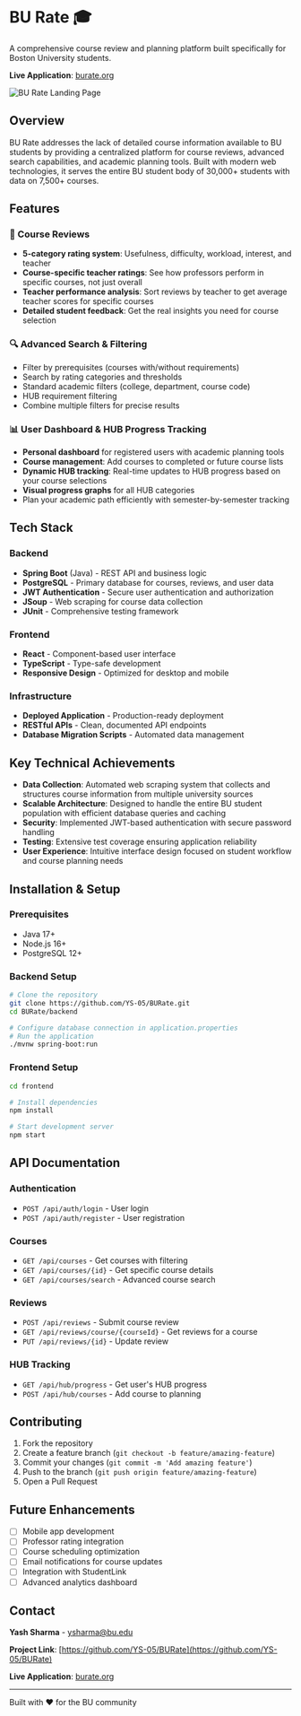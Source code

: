 # BU Rate 🎓

A comprehensive course review and planning platform built specifically for Boston University students.

**Live Application**: [burate.org](https://burate.org)

![BU Rate Landing Page](https://github.com/user-attachments/assets/a9a35f3a-d981-4d57-af37-3f6de26b1b0d)

## Overview

BU Rate addresses the lack of detailed course information available to BU students by providing a centralized platform for course reviews, advanced search capabilities, and academic planning tools. Built with modern web technologies, it serves the entire BU student body of 30,000+ students with data on 7,500+ courses.

## Features

### 📝 Course Reviews

- **5-category rating system**: Usefulness, difficulty, workload, interest, and teacher
- **Course-specific teacher ratings**: See how professors perform in specific courses, not just overall
- **Teacher performance analysis**: Sort reviews by teacher to get average teacher scores for specific courses
- **Detailed student feedback**: Get the real insights you need for course selection

### 🔍 Advanced Search & Filtering

- Filter by prerequisites (courses with/without requirements)
- Search by rating categories and thresholds
- Standard academic filters (college, department, course code)
- HUB requirement filtering
- Combine multiple filters for precise results

### 📊 User Dashboard & HUB Progress Tracking

- **Personal dashboard** for registered users with academic planning tools
- **Course management**: Add courses to completed or future course lists
- **Dynamic HUB tracking**: Real-time updates to HUB progress based on your course selections
- **Visual progress graphs** for all HUB categories
- Plan your academic path efficiently with semester-by-semester tracking

## Tech Stack

### Backend

- **Spring Boot** (Java) - REST API and business logic
- **PostgreSQL** - Primary database for courses, reviews, and user data
- **JWT Authentication** - Secure user authentication and authorization
- **JSoup** - Web scraping for course data collection
- **JUnit** - Comprehensive testing framework

### Frontend

- **React** - Component-based user interface
- **TypeScript** - Type-safe development
- **Responsive Design** - Optimized for desktop and mobile

### Infrastructure

- **Deployed Application** - Production-ready deployment
- **RESTful APIs** - Clean, documented API endpoints
- **Database Migration Scripts** - Automated data management

## Key Technical Achievements

- **Data Collection**: Automated web scraping system that collects and structures course information from multiple university sources
- **Scalable Architecture**: Designed to handle the entire BU student population with efficient database queries and caching
- **Security**: Implemented JWT-based authentication with secure password handling
- **Testing**: Extensive test coverage ensuring application reliability
- **User Experience**: Intuitive interface design focused on student workflow and course planning needs

## Installation & Setup

### Prerequisites

- Java 17+
- Node.js 16+
- PostgreSQL 12+

### Backend Setup

```bash
# Clone the repository
git clone https://github.com/YS-05/BURate.git
cd BURate/backend

# Configure database connection in application.properties
# Run the application
./mvnw spring-boot:run
```

### Frontend Setup

```bash
cd frontend

# Install dependencies
npm install

# Start development server
npm start
```

## API Documentation

### Authentication

- `POST /api/auth/login` - User login
- `POST /api/auth/register` - User registration

### Courses

- `GET /api/courses` - Get courses with filtering
- `GET /api/courses/{id}` - Get specific course details
- `GET /api/courses/search` - Advanced course search

### Reviews

- `POST /api/reviews` - Submit course review
- `GET /api/reviews/course/{courseId}` - Get reviews for a course
- `PUT /api/reviews/{id}` - Update review

### HUB Tracking

- `GET /api/hub/progress` - Get user's HUB progress
- `POST /api/hub/courses` - Add course to planning

## Contributing

1. Fork the repository
2. Create a feature branch (`git checkout -b feature/amazing-feature`)
3. Commit your changes (`git commit -m 'Add amazing feature'`)
4. Push to the branch (`git push origin feature/amazing-feature`)
5. Open a Pull Request

## Future Enhancements

- [ ] Mobile app development
- [ ] Professor rating integration
- [ ] Course scheduling optimization
- [ ] Email notifications for course updates
- [ ] Integration with StudentLink
- [ ] Advanced analytics dashboard

## Contact

**Yash Sharma** - [ysharma@bu.edu](mailto:ysharma@bu.edu)

**Project Link**: [https://github.com/YS-05/BURate](https://github.com/YS-05/BURate)

**Live Application**: [burate.org](https://burate.org)

---

Built with ❤️ for the BU community
